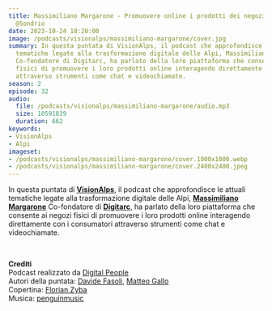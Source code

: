 ```yaml
---
title: Massimiliano Margarone - Promuovere online i prodotti dei negozi con Digitarc
  @Sondrio
date: 2023-10-24 18:20:00
image: /podcasts/visionalps/massimiliano-margarone/cover.jpg
summary: In questa puntata di VisionAlps, il podcast che approfondisce le attuali
  tematiche legate alla trasformazione digitale delle Alpi, Massimiliano Margarone
  Co-fondatore di Digitarc, ha parlato della loro piattaforma che consente ai negozi
  fisici di promuovere i loro prodotti online interagendo direttamente con i consumatori
  attraverso strumenti come chat e videochiamate.
season: 2
episode: 32
audio:
  file: /podcasts/visionalps/massimiliano-margarone/audio.mp3
  size: 10591839
  duration: 662
keywords:
- VisionAlps
- Alpi
imageset:
- /podcasts/visionalps/massimiliano-margarone/cover.1000x1000.webp
- /podcasts/visionalps/massimiliano-margarone/cover.2400x2400.jpeg
---
```


In questa puntata di **[VisionAlps](https://www.visionalps.com/)**, il podcast che approfondisce le attuali tematiche legate alla trasformazione digitale delle Alpi, [**Massimiliano Margarone**](https://www.linkedin.com/in/margarone?utm_source=share&utm_campaign=share_via&utm_content=profile&utm_medium=ios_app) Co-fondatore di **[Digitarc](https://www.digitarc.it/)**, ha parlato della loro piattaforma che consente ai negozi fisici di promuovere i loro prodotti online interagendo direttamente con i consumatori attraverso strumenti come chat e videochiamate.

<br>

**Crediti**<br>
Podcast realizzato da [Digital People](https://w3id.org/digitalpeople)<br>
Autori della puntata: [Davide Fasoli](https://www.linkedin.com/in/davide-fasoli-2b3246179/), [Matteo Gallo](https://www.linkedin.com/in/matteo-gallo-4a5ab31a8/)<br>
Copertina: [Florian Zyba](https://www.linkedin.com/in/florian-zyba/)<br>
Musica: [penguinmusic](https://pixabay.com/users/penguinmusic-24940186/)